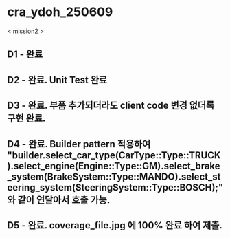 # cra_ydoh_250609
< mission2 >

D1 - 완료
---
D2 - 완료. Unit Test 완료
---
D3 - 완료. 부품 추가되더라도 client code 변경 없더록 구현 완료.
---
D4 - 완료. Builder pattern 적용하여 "builder.select_car_type(CarType::Type::TRUCK).select_engine(Engine::Type::GM).select_brake_system(BrakeSystem::Type::MANDO).select_steering_system(SteeringSystem::Type::BOSCH);" 와 같이 연달아서 호출 가능.
---
D5 - 완료. coverage_file.jpg 에 100% 완료 하여 제출.
---